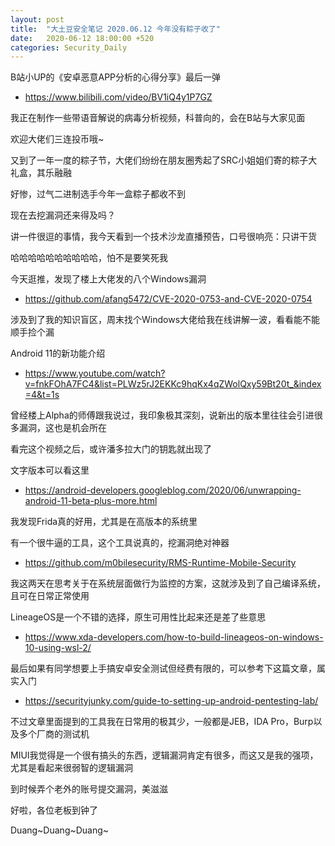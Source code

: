 ```yaml
---
layout: post
title:  "大土豆安全笔记 2020.06.12 今年没有粽子收了"
date:   2020-06-12 18:00:00 +520
categories: Security_Daily
---
```


B站小UP的《安卓恶意APP分析的心得分享》最后一弹
- https://www.bilibili.com/video/BV1iQ4y1P7GZ

我正在制作一些带语音解说的病毒分析视频，科普向的，会在B站与大家见面

欢迎大佬们三连投币哦~

又到了一年一度的粽子节，大佬们纷纷在朋友圈秀起了SRC小姐姐们寄的粽子大礼盒，其乐融融

好惨，过气二进制选手今年一盒粽子都收不到

现在去挖漏洞还来得及吗？

讲一件很逗的事情，我今天看到一个技术沙龙直播预告，口号很响亮：只讲干货

哈哈哈哈哈哈哈哈哈哈，怕不是要笑死我

今天逛推，发现了楼上大佬发的八个Windows漏洞
- https://github.com/afang5472/CVE-2020-0753-and-CVE-2020-0754

涉及到了我的知识盲区，周末找个Windows大佬给我在线讲解一波，看看能不能顺手捡个漏

Android 11的新功能介绍
- https://www.youtube.com/watch?v=fnkFOhA7FC4&list=PLWz5rJ2EKKc9hqKx4qZWolQxy59Bt20t_&index=4&t=1s

曾经楼上Alpha的师傅跟我说过，我印象极其深刻，说新出的版本里往往会引进很多漏洞，这也是机会所在

看完这个视频之后，或许潘多拉大门的钥匙就出现了

文字版本可以看这里
- https://android-developers.googleblog.com/2020/06/unwrapping-android-11-beta-plus-more.html

我发现Frida真的好用，尤其是在高版本的系统里

有一个很牛逼的工具，这个工具说真的，挖漏洞绝对神器
- https://github.com/m0bilesecurity/RMS-Runtime-Mobile-Security

我这两天在思考关于在系统层面做行为监控的方案，这就涉及到了自己编译系统，且可在日常正常使用

LineageOS是一个不错的选择，原生可用性比起来还是差了些意思
- https://www.xda-developers.com/how-to-build-lineageos-on-windows-10-using-wsl-2/

最后如果有同学想要上手搞安卓安全测试但经费有限的，可以参考下这篇文章，属实入门
- https://securityjunky.com/guide-to-setting-up-android-pentesting-lab/

不过文章里面提到的工具我在日常用的极其少，一般都是JEB，IDA Pro，Burp以及多个厂商的测试机

MIUI我觉得是一个很有搞头的东西，逻辑漏洞肯定有很多，而这又是我的强项，尤其是看起来很弱智的逻辑漏洞

到时候弄个老外的账号提交漏洞，美滋滋

好啦，各位老板到钟了

Duang~Duang~Duang~